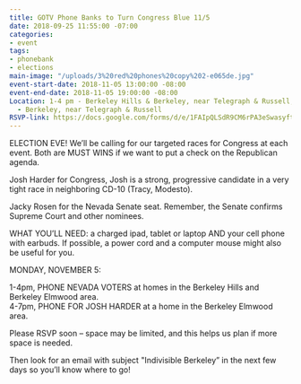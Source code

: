 ```yaml
---
title: GOTV Phone Banks to Turn Congress Blue 11/5
date: 2018-09-25 11:55:00 -07:00
categories:
- event
tags:
- phonebank
- elections
main-image: "/uploads/3%20red%20phones%20copy%202-e065de.jpg"
event-start-date: 2018-11-05 13:00:00 -08:00
event-end-date: 2018-11-05 19:00:00 -08:00
Location: 1-4 pm - Berkeley Hills & Berkeley, near Telegraph & Russell;     4-7 pm
  - Berkeley, near Telegraph & Russell
RSVP-link: https://docs.google.com/forms/d/e/1FAIpQLSdR9CM6rPA3eSwasyft24Vdy54q5TGKEFVvjSC6fYKI4061cg/viewform
---
```


ELECTION EVE!  We’ll be calling for our targeted races for Congress at each event.  Both are MUST WINS if we want to put a check on the Republican agenda.

Josh Harder for Congress, Josh is a strong, progressive candidate in a very tight race in neighboring CD-10 (Tracy, Modesto).

Jacky Rosen for the Nevada Senate seat. Remember, the Senate confirms Supreme Court and other nominees.

WHAT YOU’LL NEED: a charged ipad, tablet or laptop AND your cell phone with earbuds. If possible, a power cord and a computer mouse might also be useful for you.

MONDAY, NOVEMBER 5:

1-4pm, PHONE NEVADA VOTERS at homes in the Berkeley Hills and Berkeley Elmwood area.\
4-7pm, PHONE FOR JOSH HARDER  at a home in the Berkeley Elmwood area.

Please RSVP soon – space may be limited, and this helps us plan if more space is needed.

Then look for an email with subject "Indivisible Berkeley” in the next few days so you’ll know where to go!